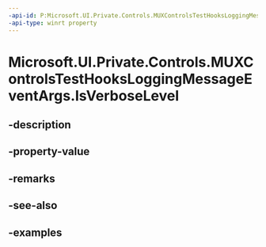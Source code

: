 ```yaml
---
-api-id: P:Microsoft.UI.Private.Controls.MUXControlsTestHooksLoggingMessageEventArgs.IsVerboseLevel
-api-type: winrt property
---
```


# Microsoft.UI.Private.Controls.MUXControlsTestHooksLoggingMessageEventArgs.IsVerboseLevel

<!--
public bool IsVerboseLevel { get; }
-->


## -description

## -property-value

## -remarks

## -see-also

## -examples


